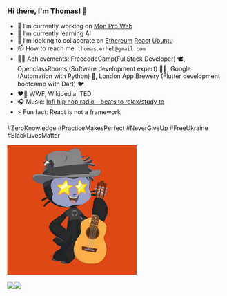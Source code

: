 ### Hi there, I'm Thomas! 👋

- 🔭 I’m currently working on [Mon Pro Web](https://monproweb.io)
- 🌱 I’m currently learning AI
- 👯 I’m looking to collaborate on [Ethereum](https://ethereum.org/fr/contributing/translation-program/contributors/) [React](https://opencollective.com/create-react-app) [Ubuntu](https://launchpad.net/~thomaserhel)
- 📫 How to reach me:  `thomas.erhel@gmail.com`
- 👨‍🎓 Achievements: FreecodeCamp(FullStack Developer) 🕊, OpenclassRooms (Software development expert) 👨‍💻, Google (Automation with Python) 🐍, London App Brewery (Flutter development bootcamp with Dart) 🐦
- ❤️‍🔥 WWF, Wikipedia, TED
- 🎧 Music: [lofi hip hop radio - beats to relax/study to](https://youtu.be/jfKfPfyJRdk)
- ⚡ Fun fact: React is not a framework

#ZeroKnowledge
#PracticeMakesPerfect
#NeverGiveUp
#FreeUkraine
#BlackLivesMatter

![Ubuntocat](ubuntocat.gif)

<img align="left" src="https://github-readme-stats.vercel.app/api?username=ThomasErhel&count_private=true&line_height=21&show_icons=true&hide_border=true"/>
<img align="left" src="https://github-readme-stats.vercel.app/api/top-langs/?username=ThomasErhel&layout=compact&card_width=250&hide_border=true"/>
